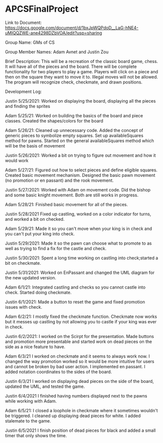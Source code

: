 # APCSFinalProject
Link to Document: https://docs.google.com/document/d/1bxJpWQPdoD__LaG-hNE4-uMIQQZWE-ane4298DZbVOA/edit?usp=sharing

Group Name: GMs of CS

Group Member Names: Adam Avnet and Justin Zou

Brief Description: This will be a recreation of the classic board game, chess. It will have all of the pieces and the board. There will be complete functionality for two players to play a game. Players will click on a piece and then on the square they want to move it to. Illegal moves will not be allowed. The program will recognize check, checkmate, and drawn positions.


Development Log:

Justin 5/25/2021:
Worked on displaying the board, displaying all the pieces and finding the sprites

Adam 5/25/21:
Worked on building the basics of the board and piece classes. Created the shapes/colors for the board

Adam 5/26/21:
Cleaned up unnecessary code. Added the concept of generic pieces to symbolize empty squares. Set up availableSquares method for pawns. Started on the general availableSquares method which will be the basis of movement

Justin 5/26/2021:
Worked a bit on trying to figure out movement and how it would work

Adam 5/27/21:
Figured out how to select pieces and define eligible squares. Created basic movement mechanism. Designed the basic pawn movement (no promotion or en passant) and the rook movement.

Justin 5/27/2021:
Worked with Adam on movement code. Did the bishop and some basic knight movement. Both are still works in progress.

Adam 5/28/21:
Finished basic movement for all of the pieces.

Justin 5/28/2021
Fixed up castling, worked on a color indicator for turns, and worked a bit on checked.

Adam 5/29/21:
Made it so you can't move when your king is in check and you can't put your king into check.

Justin 5/29/2021:
Made it so the pawn can choose what to promote to as well as trying to find a fix for the castle and check.

Justin 5/30/2021:
Spent a long time working on castling into check;started a bit on checkmate.

Justin 5/31/2021:
Worked on EnPassant and changed the UML diagram for the new updated version.

Adam 6/1/21:
Integrated castling and checks so you cannot castle into check. Started doing checkmate.

Justin 6/1/2021:
Made a button to reset the game and fixed promotion issues with check.

Adam 6/2/21:
I mostly fixed the checkmate function. Checkmate now works but it messes up castling by not allowing you to castle if your king was ever in check.

Justin 6/2/2021:
I worked on the Scirpt for the presentation. Made buttons and promotion more presentable and started work on dead pieces on the side as a nice feature to have.

Adam 6/3/21
I worked on checkmate and it seems to always work now. I changed the way promotion worked so it would be more intuitive for users and cannot be broken by bad user action. I implemented en passant. I added notation coordinates to the sides of the board.

Justin 6/3/21
I worked on displaying dead pieces on the side of the board, updated the UML, and tested the game.

Justin 6/4/2021
I finished having numbers displayed next to the pawns while working with Adam.

Adam 6/5/21:
I closed a loophole in checkmate where it sometimes wouldn't be triggered. I cleaned up displaying dead pieces for white. I added stalemate to the game.

Justin 6/5/2021
I finish position of dead pieces for black and added a small timer that only shows the time.
